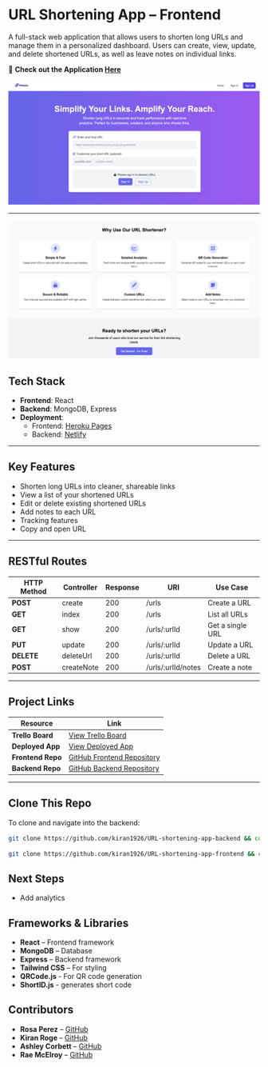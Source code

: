 # URL Shortening App – Frontend

A full-stack web application that allows users to shorten long URLs and manage them in a personalized dashboard. Users can create, view, update, and delete shortened URLs, as well as leave notes on individual links.

🔗 **Check out the Application [Here](https://trimlinc.netlify.app/)**

![Alt text](src/assets/LandingPage.png)

---
![Alt text](src/assets/LandingPage2.png)


## Tech Stack

- **Frontend**: React
- **Backend**: MongoDB, Express
- **Deployment**:
  - Frontend: [Heroku Pages](https://www.heroku.com/)
  - Backend: [Netlify](https://www.netlify.com/)

---

## Key Features

- Shorten long URLs into cleaner, shareable links
- View a list of your shortened URLs
- Edit or delete existing shortened URLs
- Add notes to each URL
- Tracking features
- Copy and open URL

---

## RESTful Routes

| HTTP Method | Controller       | Response | URI                          | Use Case              |
|-------------|------------------|----------|------------------------------|-----------------------|
| **POST**    | create           | 200      | /urls                        | Create a URL          |
| **GET**     | index            | 200      | /urls                        | List all URLs         |
| **GET**     | show             | 200      | /urls/:urlId                | Get a single URL      |
| **PUT**     | update           | 200      | /urls/:urlId                | Update a URL          |
| **DELETE**  | deleteUrl        | 200      | /urls/:urlId                | Delete a URL          |
| **POST**    | createNote    | 200      | /urls/:urlId/notes       | Create a note      |

---

## Project Links

| Resource            | Link |
|---------------------|------|
| **Trello Board**     | [View Trello Board](https://trello.com/b/m0Z0nQ76/project-3-crud) |
| **Deployed App**     | [View Deployed App](https://trimlinc.netlify.app/) |
| **Frontend Repo**    | [GitHub Frontend Repository](https://github.com/kiran1926/URL-shortening-app-frontend) |
| **Backend Repo**     | [GitHub Backend Repository](https://github.com/kiran1926/URL-shortening-app-backend) |

---

## Clone This Repo

To clone and navigate into the backend:

```bash
git clone https://github.com/kiran1926/URL-shortening-app-backend && cd URL-shortening-app-backend
```

```bash
git clone https://github.com/kiran1926/URL-shortening-app-frontend && cd URL-shortening-app-frontend
```

## Next Steps

- Add analytics

## Frameworks & Libraries

- **React** – Frontend framework
- **MongoDB** – Database
- **Express** – Backend framework
- **Tailwind CSS** – For styling
- **QRCode.js** - For QR code generation
- **ShortID.js** - generates short code

## Contributors

- **Rosa Perez** – [GitHub](https://github.com/paintedlbird7)
- **Kiran Roge** – [GitHub](https://github.com/kiran1926)
- **Ashley Corbett** – [GitHub](https://github.com/AMC292-design)
- **Rae McElroy** – [GitHub](https://github.com/rmcelroy1990)
